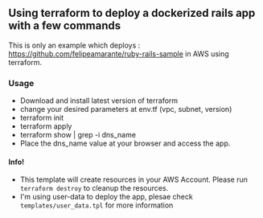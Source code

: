 ## Using terraform to deploy a dockerized rails app with a few commands

This is only an example which deploys : https://github.com/felipeamarante/ruby-rails-sample in AWS using terraform.

### Usage

  * Download and install latest version of terraform 
  * change your desired parameters at env.tf (vpc, subnet, version) 
  * terraform init 
  * terraform apply 
  * terraform show | grep -i dns_name 
  * Place the dns_name value at your browser and access the app. 
  


#### Info!
  * This template will create resources in your AWS Account. Please run ```terraform destroy``` to cleanup the resources. 
  * I'm using user-data to deploy the app, plesae check ```templates/user_data.tpl``` for more information
